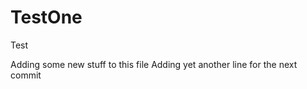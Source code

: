 TestOne
=======

Test

Adding some new stuff to this file
Adding yet another line for the next commit
